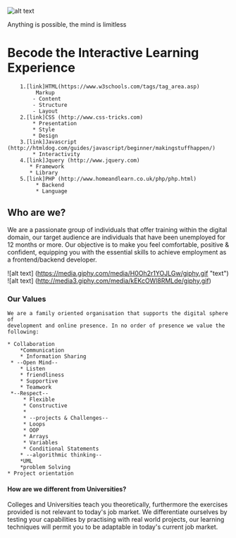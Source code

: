 ![alt text](http://register.becode.org/partners/images/SmallLogo.png "Logo Title Text 1")
<figcaption> Anything is possible, the mind is limitless </figcaption>

# Becode the Interactive Learning Experience 

	 	1.[link]HTML(https://www.w3schools.com/tags/tag_area.asp)
		     Markup
		    - Content
		    - Structure
		    - Layout
	 	2.[link]CSS (http://www.css-tricks.com)
		    * Presentation
		    * Style
		    * Design
	 	3.[link]Javascript (http://htmldog.com/guides/javascript/beginner/makingstuffhappen/)
		    * Interactivity
	 	4.[link]Jquery (http://www.jquery.com)
		   * Framework
		   * Library
	 	5.[link]PHP (http://www.homeandlearn.co.uk/php/php.html)
		     * Backend
		     * Language
		
## Who are we?

We are a passionate group of individuals that offer training within the digital domain, our target audience 
are individuals that have been unemployed for 12 months or more. Our objective is to make you feel comfortable,
positive & confident, equipping you with the essential skills to achieve employment as a frontend/backend developer.

![alt text] (https://media.giphy.com/media/H0Oh2r1YOJLGw/giphy.gif "text")
![alt text] (http://media3.giphy.com/media/kEKcOWl8RMLde/giphy.gif)

###  Our Values
	
	We are a family oriented organisation that supports the digital sphere of
	development and online presence. In no order of presence we value the following:
      
	* Collaboration
	    *Communication
	    * Information Sharing
	 * --Open Mind--
	    * Listen
	    * friendliness
	    * Supportive
	    * Teamwork
	 *--Respect--
	     * Flexible
	     * Constructive
	     * 
         * --projects & Challenges--
	     * Loops
	     * OOP
	     * Arrays
	     * Variables
	     * Conditional Statements
        * --algorithmic thinking--
	    *UML
	    *problem Solving
	* Project orientation
	
#### How are we different from Universities?

Colleges and Universities teach you theoretically, furthermore the exercises provided is not relevant to
today's job market. We differentiate ourselves by testing your capabilities by practising with real world
projects, our learning techniques will permit you to be adaptable in today's current job market.
	
    
